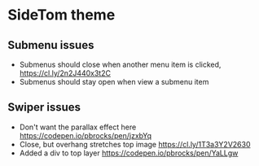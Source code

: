 # SideTom theme

## Submenu issues
- Submenus should close when another menu item is clicked, https://cl.ly/2n2J440x3t2C
- Submenus should stay open when view a submenu item

## Swiper issues
- Don't want the parallax effect here https://codepen.io/pbrocks/pen/jzxbYq
- Close, but overhang stretches top image https://cl.ly/1T3a3Y2V2630
- Added a div to top layer https://codepen.io/pbrocks/pen/YaLLgw

